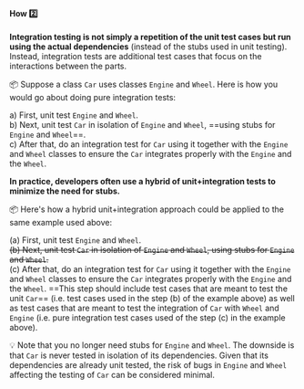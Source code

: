 <div id="title">

#### How :two:

</div>

<div id="body">

**Integration testing is not simply a repetition of the unit test cases but run using the actual dependencies** (instead of the stubs used in unit testing). Instead, integration tests are additional test cases that focus on the interactions between the parts.

<tip-box> 

:package: Suppose a class `Car` uses classes `Engine` and `Wheel`. Here is how you would go about doing pure integration tests:

a) First, unit test `Engine` and `Wheel`.<br>
b) Next, unit test `Car` in isolation of `Engine` and `Wheel`, ==using stubs for `Engine` and `Wheel`==.<br>
c) After that, do an integration test for `Car` using it together with the `Engine` and `Wheel` classes to ensure the `Car` integrates properly with the `Engine` and the `Wheel`.  

</tip-box>

**In practice, developers often use a hybrid of unit+integration tests to minimize the need for stubs.**

<tip-box> 

:package: Here's how a hybrid unit+integration approach could be applied to the same example used above:

(a) First, unit test `Engine` and `Wheel`.<br>
~~(b) Next, unit test `Car` in isolation of `Engine` and `Wheel`, using stubs for `Engine` and `Wheel`.~~<br>
(c) After that, do an integration test for `Car` using it together with the `Engine` and `Wheel` classes to ensure the `Car` integrates properly with the `Engine` and the `Wheel`.  ==This step should include test cases that are meant to test the unit `Car`== (i.e. test cases used in the step (b) of the example above) as well as test cases that are meant to test the integration of `Car` with `Wheel` and `Engine` (i.e. pure integration test cases used of the step (c) in the example above). 

:bulb: Note that you no longer need stubs for `Engine` and `Wheel`. The downside is that `Car` is never tested in isolation of its dependencies. Given that its dependencies are already unit tested, the risk of bugs in `Engine` and `Wheel` affecting the testing of `Car` can be considered minimal.

</tip-box>


</div>

<div id="extras">
</div>
